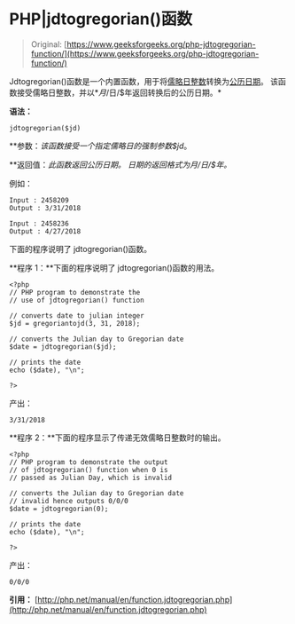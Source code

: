 # PHP|jdtogregorian()函数

> Original: [https://www.geeksforgeeks.org/php-jdtogregorian-function/](https://www.geeksforgeeks.org/php-jdtogregorian-function/)

Jdtogregorian()函数是一个内置函数，用于将[儒略日整数](https://en.wikipedia.org/wiki/Julian_calendar)转换为[公历日期](https://en.wikipedia.org/wiki/Gregorian_calendar)。 该函数接受儒略日整数，并以*$月/$日/$年返回转换后的公历日期。*

**语法：**

```
jdtogregorian($jd)
```

**参数：**该函数接受一个指定儒略日的强制参数*$jd*。

**返回值：**此函数返回公历日期。 日期的返回格式为*$月/$日/$年。*

例如：

```
Input : 2458209
Output : 3/31/2018

Input : 2458236
Output : 4/27/2018

```

下面的程序说明了 jdtogregorian()函数。

**程序 1：**下面的程序说明了 jdtogregorian()函数的用法。

```
<?php
// PHP program to demonstrate the
// use of jdtogregorian() function 

// converts date to julian integer 
$jd = gregoriantojd(3, 31, 2018);

// converts the Julian day to Gregorian date
$date = jdtogregorian($jd);

// prints the date
echo ($date), "\n"; 

?>
```

产出：

```
3/31/2018
```

**程序 2：**下面的程序显示了传递无效儒略日整数时的输出。

```
<?php
// PHP program to demonstrate the output
// of jdtogregorian() function when 0 is 
// passed as Julian Day, which is invalid

// converts the Julian day to Gregorian date 
// invalid hence outputs 0/0/0 
$date = jdtogregorian(0);

// prints the date
echo ($date), "\n"; 

?>
```

产出：

```
0/0/0
```

**引用：**
[http://php.net/manual/en/function.jdtogregorian.php](http://php.net/manual/en/function.jdtogregorian.php)